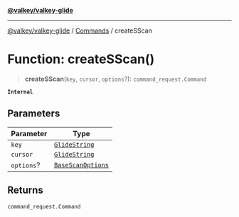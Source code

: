 [**@valkey/valkey-glide**](../../README.md)

***

[@valkey/valkey-glide](../../modules.md) / [Commands](../README.md) / createSScan

# Function: createSScan()

> **createSScan**(`key`, `cursor`, `options`?): `command_request.Command`

**`Internal`**

## Parameters

| Parameter | Type |
| ------ | ------ |
| `key` | [`GlideString`](../../BaseClient/type-aliases/GlideString.md) |
| `cursor` | [`GlideString`](../../BaseClient/type-aliases/GlideString.md) |
| `options`? | [`BaseScanOptions`](../interfaces/BaseScanOptions.md) |

## Returns

`command_request.Command`
